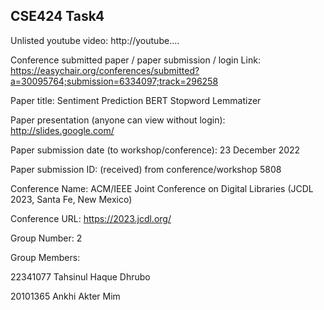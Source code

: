 ## CSE424 Task4 ##

Unlisted youtube video:
http://youtube....

Conference submitted paper / paper submission / login Link:
https://easychair.org/conferences/submitted?a=30095764;submission=6334097;track=296258

Paper title:
Sentiment Prediction BERT Stopword Lemmatizer

Paper presentation (anyone can view without login):
http://slides.google.com/

Paper submission date (to workshop/conference):
23 December 2022

Paper submission ID: (received) from conference/workshop
5808

Conference Name:
ACM/IEEE Joint Conference on Digital Libraries (JCDL 2023, Santa Fe, New Mexico)

Conference URL:
https://2023.jcdl.org/

Group Number:
2

Group Members:

22341077 Tahsinul Haque Dhrubo

20101365 Ankhi Akter Mim
